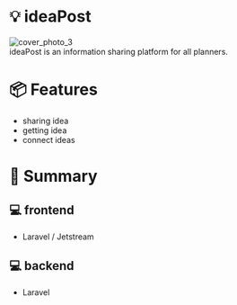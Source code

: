 # :bulb: ideaPost
![cover_photo_3](https://user-images.githubusercontent.com/82143008/126089588-859359c6-148d-4e91-b299-9afa09688773.png)
<br>
ideaPost is an information sharing platform for all planners.

# :package: Features
+ sharing idea
+ getting idea
+ connect ideas

# :speech_balloon: Summary
## :computer: frontend
+ Laravel / Jetstream
## :computer: backend
+ Laravel
